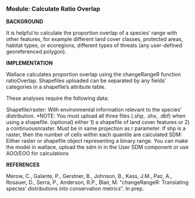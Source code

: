 ### **Module: Calculate Ratio Overlap**

**BACKGROUND**

It is helpful to calculate the proportion overlap of a species’ range
with other features, for example different land cover classes, protected areas, habitat types, or ecoregions, different types of threats (any user-defined georeferenced polygon). 

**IMPLEMENTATION**

Wallace calculates proportion overlap using the changeRangeR function ratioOverlap. Shapefiles uploaded can be separated by any fields’ categories in a shapefile’s attribute table. 

These analyses require the following data:

Shapefile/raster: With environmental information relevant to the species’ distribution. *NOTE: You must upload all three files (.shp, .shx, .dbf) when using a shapefile.
(optional) either 1) a shapefile of land cover features or 2) a continuousnraster. Must be in same projection as r parameter. If shp is a raster, then the number of cells within each quantile are calculated
SDM: 	
Either raster or shapefile object representing a binary range. You can make the model in wallace, upload the sdm in in the User SDM component or use AOO/EOO for calculations



**REFERENCES**

Merow, C., Galante, P., Gerstner, B., Johnson, B., Kass, J.M., Paz, A., Rosauer, D., Serra, P., Anderson, R.P., Blair, M. "changeRangeR: Translating species’ distributions into conservation metrics". In prep.



